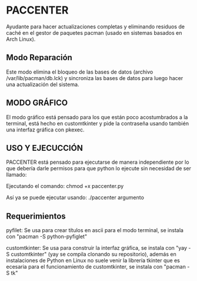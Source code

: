 # PACCENTER

Ayudante para hacer actualizaciones completas y eliminando residuos de caché en el gestor de paquetes pacman (usado en sistemas basados en Arch Linux).

## Modo Reparación

Este modo elimina el bloqueo de las bases de datos (archivo /var/lib/pacman/db.lck) y sincroniza las bases de datos para luego hacer una actualización del sistema.

## MODO GRÁFICO

El modo gráfico está pensado para los que están poco acostumbrados a la terminal, está hecho en customtkinter y pide la contraseña usando también una interfaz gráfica con pkexec.

## USO Y EJECUCCIÓN

PACCENTER está pensado para ejecutarse de manera independiente por lo que debería darle permisos para que python lo ejecute sin necesidad de ser llamado:

Ejecutando el comando: chmod +x paccenter.py

Así ya se puede ejecutar usando: ./paccenter argumento

## Requerimientos

pyfilet: Se usa para crear títulos en ascii para el modo terminal, se instala con "pacman -S python-pyfiglet"

customtkinter: Se usa para construir la interfaz gráfica, se instala con "yay -S customtkinter" (yay se compila clonando su repositorio), además en instalaciones de Python en Linux no suele venir la librería tkinter que es ecesaria para el funcionamiento de customtkinter, se instala con "pacman -S tk"
